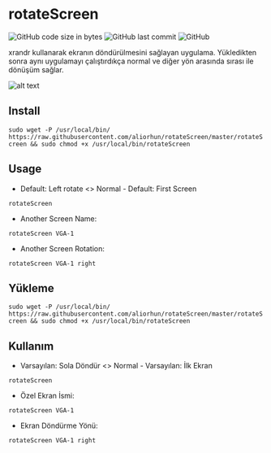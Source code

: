 # rotateScreen

![GitHub code size in bytes](https://img.shields.io/github/languages/code-size/aliorhun/rotateScreen.svg)
![GitHub last commit](https://img.shields.io/github/last-commit/aliorhun/rotateScreen.svg)
![GitHub](https://img.shields.io/github/license/aliorhun/rotateScreen.svg)

xrandr kullanarak ekranın döndürülmesini sağlayan uygulama. Yükledikten sonra aynı uygulamayı çalıştırdıkça normal ve diğer yön arasında sırası ile dönüşüm sağlar. 

![alt text](https://user-images.githubusercontent.com/260880/56850799-fce80200-690f-11e9-80d5-c2c843f7f833.png)

## Install

```sudo wget -P /usr/local/bin/ https://raw.githubusercontent.com/aliorhun/rotateScreen/master/rotateScreen && sudo chmod +x /usr/local/bin/rotateScreen```

## Usage
- Default: Left rotate <> Normal - Default: First Screen

```rotateScreen```

- Another Screen Name:

```rotateScreen VGA-1```

- Another Screen Rotation:

```rotateScreen VGA-1 right```

## Yükleme

```sudo wget -P /usr/local/bin/ https://raw.githubusercontent.com/aliorhun/rotateScreen/master/rotateScreen && sudo chmod +x /usr/local/bin/rotateScreen```

## Kullanım
- Varsayılan: Sola Döndür <> Normal - Varsayılan: İlk Ekran

```rotateScreen```

- Özel Ekran İsmi:

```rotateScreen VGA-1```

- Ekran Döndürme Yönü:

```rotateScreen VGA-1 right```
